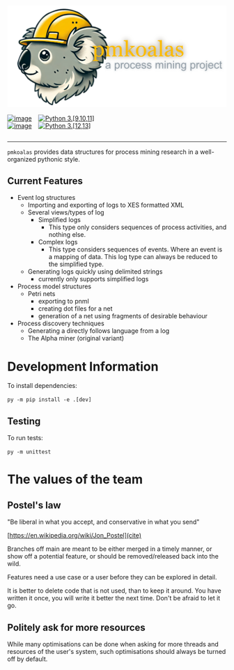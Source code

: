 <img src="./project_header.png" style="width=325px; height:auto;"/>
<div style="display: flex; flex-direction: row;">
<div style="margin-right:15px">

[![image](https://img.shields.io/pypi/v/pmkoalas.svg)](https://python.org/pypi/pmkoalas)    
[![image](https://img.shields.io/pypi/l/pmkoalas.svg)](https://python.org/pypi/pmkoalas)

</div>
<div>

<href/>[![Python 3.[9,10,11]](https://github.com/AdamBanham/koalas/actions/workflows/python-version.yml/badge.svg?branch=main)](https://github.com/AdamBanham/koalas/actions/workflows/python-version.yml)  
<href/>[![Python 3.[12,13]](https://github.com/AdamBanham/koalas/actions/workflows/python-version-latest.yml/badge.svg)](https://github.com/AdamBanham/koalas/actions/workflows/python-version-latest.yml)  

</div>
</div>

---------------------------------

`pmkoalas` provides data structures for process mining research in a well-organized pythonic style.

## Current Features
* Event log structures
    * Importing and exporting of logs to XES formatted XML
    * Several views/types of log
        * Simplified logs
            * This type only considers sequences of process activities, and 
            nothing else.
        * Complex logs
            * This type considers sequences of events. Where an event is a 
            mapping of data. This log type can always be reduced to the 
            simplified type.
    * Generating logs quickly using delimited strings
        * currently only supports simplified logs
* Process model structures
    * Petri nets
        * exporting to pnml
        * creating dot files for a net
        * generation of a net using fragments of desirable behaviour
* Process discovery techniques
    * Generating a directly follows language from a log
    * The Alpha miner (original variant)

# Development Information
To install dependencies:

`py -m pip install -e .[dev]`

## Testing
To run tests:

`py -m unittest`

# The values of the team

## Postel's law

"Be liberal in what you accept, and conservative in what you send"

[https://en.wikipedia.org/wiki/Jon_Postel](cite)

Branches off main are meant to be either merged in a timely manner,
or show off a potential feature, or should be removed/released back
into the wild.

Features need a use case or a user before they can be explored
in detail.

It is better to delete code that is not used, than to keep it
around. You have written it once, you will write it better the 
next time. Don't be afraid to let it go.

## Politely ask for more resources

While many optimisations can be done when asking for more threads and 
resources of the user's system, such optimisations should always be turned 
off by default. 